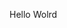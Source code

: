 Hello Wolrd

































































































































































































































































































































































































































































































































































































































































































































































































































































































































































































































































































































































































































































































































































































































































































































































































































































































































































































































































































































































































































































































































































































































































































































































































































































































































































































































































































































































































































































































































